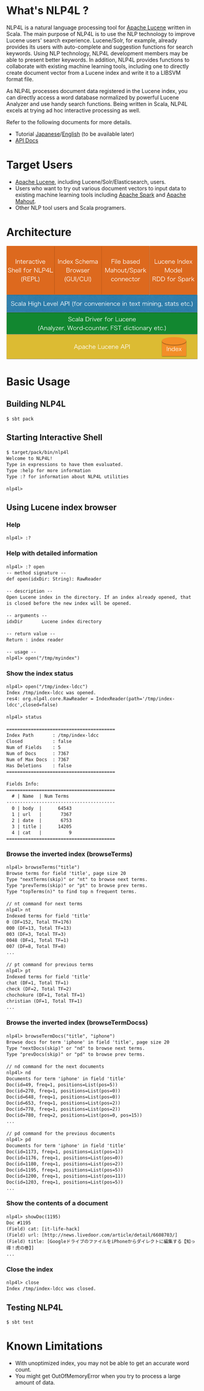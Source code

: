 # What's NLP4L ?

NLP4L is a natural language processing tool for [Apache Lucene](https://lucene.apache.org/core/) written in Scala. The main purpose of NLP4L is to use the NLP technology to improve Lucene users' search experience. Lucene/Solr, for example, already provides its users with auto-complete and suggestion functions for search keywords. Using NLP technology, NLP4L development members may be able to present better keywords. In addition, NLP4L provides functions to collaborate with existing machine learning tools, including one to directly create document vector from a Lucene index and write it to a LIBSVM format file.

As NLP4L processes document data registered in the Lucene index, you can directly access a word database normalized by powerful Lucene Analyzer and use handy search functions. Being written in Scala, NLP4L excels at trying ad hoc interactive processing as well. 

Refer to the following documents for more details.

- Tutorial [Japanese](http://nlp4l.github.io/tutorial_ja.html)/[English](http://nlp4l.github.io/tutorial.html) (to be available later)
- [API Docs](http://nlp4l.github.io/api/index.html)

# Target Users 

- [Apache Lucene](https://lucene.apache.org/core/), including Lucene/Solr/Elasticsearch, users.
- Users who want to try out various document vectors to input data to existing machine learning tools including [Apache Spark](https://spark.apache.org/) and [Apache Mahout](http://mahout.apache.org/).
- Other NLP tool users and Scala programers.

# Architecture

![Architecture](nlp4l-architecture-20150505.png)

# Basic Usage

## Building NLP4L 

```shell
$ sbt pack
```

## Starting Interactive Shell 

```shell
$ target/pack/bin/nlp4l
Welcome to NLP4L!
Type in expressions to have them evaluated.
Type :help for more information
Type :? for information about NLP4L utilities

nlp4l> 
```

## Using Lucene index browser

### Help

```shell
nlp4l> :?
```

### Help with detailed information

```shell
nlp4l> :? open
-- method signature --
def open(idxDir: String): RawReader

-- description --
Open Lucene index in the directory. If an index already opened, that is closed before the new index will be opened.

-- arguments --
idxDir       Lucene index directory

-- return value --
Return : index reader

-- usage --
nlp4l> open("/tmp/myindex")
```

### Show the index status

```shell
nlp4l> open("/tmp/index-ldcc")
Index /tmp/index-ldcc was opened.
res4: org.nlp4l.core.RawReader = IndexReader(path='/tmp/index-ldcc',closed=false)

nlp4l> status

========================================
Index Path       : /tmp/index-ldcc
Closed           : false
Num of Fields    : 5
Num of Docs      : 7367
Num of Max Docs  : 7367
Has Deletions    : false
========================================
        
Fields Info:
========================================
  # | Name  | Num Terms 
----------------------------------------
  0 | body  |      64543
  1 | url   |       7367
  2 | date  |       6753
  3 | title |      14205
  4 | cat   |          9
========================================
```

### Browse the inverted index (browseTerms)

```shell
nlp4l> browseTerms("title")
Browse terms for field 'title', page size 20
Type "nextTerms(skip)" or "nt" to browse next terms.
Type "prevTerms(skip)" or "pt" to browse prev terms.
Type "topTerms(n)" to find top n frequent terms.

// nt command for next terms
nlp4l> nt
Indexed terms for field 'title'
0 (DF=152, Total TF=176)
000 (DF=13, Total TF=13)
003 (DF=3, Total TF=3)
0048 (DF=1, Total TF=1)
007 (DF=8, Total TF=8)
...

// pt command for previous terms
nlp4l> pt
Indexed terms for field 'title'
chat (DF=1, Total TF=1)
check (DF=2, Total TF=2)
chochokure (DF=1, Total TF=1)
christian (DF=1, Total TF=1)
...
```

### Browse the inverted index (browseTermDocss)

```shell
nlp4l> browseTermDocs("title", "iphone")
Browse docs for term 'iphone' in field 'title', page size 20
Type "nextDocs(skip)" or "nd" to browse next terms.
Type "prevDocs(skip)" or "pd" to browse prev terms.

// nd command for the next documents
nlp4l> nd
Documents for term 'iphone' in field 'title'
Doc(id=49, freq=1, positions=List(pos=5))
Doc(id=270, freq=1, positions=List(pos=0))
Doc(id=648, freq=1, positions=List(pos=0))
Doc(id=653, freq=1, positions=List(pos=2))
Doc(id=778, freq=1, positions=List(pos=2))
Doc(id=780, freq=2, positions=List(pos=0, pos=15))
...

// pd command for the previous documents
nlp4l> pd
Documents for term 'iphone' in field 'title'
Doc(id=1173, freq=1, positions=List(pos=1))
Doc(id=1176, freq=1, positions=List(pos=0))
Doc(id=1180, freq=1, positions=List(pos=2))
Doc(id=1195, freq=1, positions=List(pos=5))
Doc(id=1200, freq=1, positions=List(pos=11))
Doc(id=1203, freq=1, positions=List(pos=5))
...
```

### Show the contents of a document

```shell
nlp4l> showDoc(1195)
Doc #1195
(Field) cat: [it-life-hack]
(Field) url: [http://news.livedoor.com/article/detail/6608703/]
(Field) title: [GoogleドライブのファイルをiPhoneからダイレクトに編集する【知っ得！虎の巻】]
...
```

### Close the index

```shell
nlp4l> close
Index /tmp/index-ldcc was closed.
```

## Testing NLP4L

```shell
$ sbt test
```

# Known Limitations

- With unoptimized index, you may not be able to get an accurate word count.
- You might get OutOfMemoryError when you try to process a large amount of data.